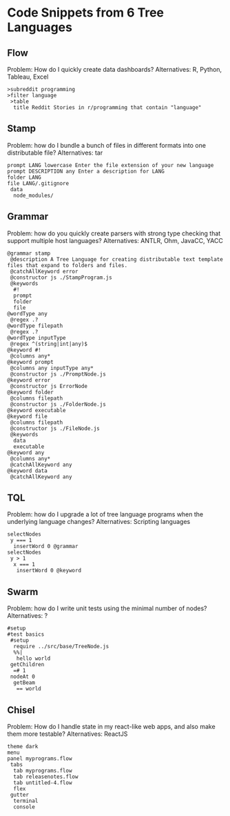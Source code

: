 # Code Snippets from 6 Tree Languages

## Flow

Problem: How do I quickly create data dashboards?
Alternatives: R, Python, Tableau, Excel

    >subreddit programming
    >filter language
     >table
      title Reddit Stories in r/programming that contain "language"

## Stamp

Problem: how do I bundle a bunch of files in different formats into one distributable file?
Alternatives: tar

    prompt LANG lowercase Enter the file extension of your new language
    prompt DESCRIPTION any Enter a description for LANG
    folder LANG
    file LANG/.gitignore
     data
      node_modules/

## Grammar

Problem: how do you quickly create parsers with strong type checking that support multiple host languages?
Alternatives: ANTLR, Ohm, JavaCC, YACC

    @grammar stamp
     @description A Tree Language for creating distributable text template files that expand to folders and files.
     @catchAllKeyword error
     @constructor js ./StampProgram.js
     @keywords
      #!
      prompt
      folder
      file
    @wordType any
     @regex .?
    @wordType filepath
     @regex .?
    @wordType inputType
     @regex ^(string|int|any)$
    @keyword #!
     @columns any*
    @keyword prompt
     @columns any inputType any*
     @constructor js ./PromptNode.js
    @keyword error
     @constructor js ErrorNode
    @keyword folder
     @columns filepath
     @constructor js ./FolderNode.js
    @keyword executable
    @keyword file
     @columns filepath
     @constructor js ./FileNode.js
     @keywords
      data
      executable
    @keyword any
     @columns any*
     @catchAllKeyword any
    @keyword data
     @catchAllKeyword any

## TQL

Problem: how do I upgrade a lot of tree language programs when the underlying language changes?
Alternatives: Scripting languages

    selectNodes
     y === 1
      insertWord 0 @grammar
    selectNodes
     y > 1
      x === 1
       insertWord 0 @keyword

## Swarm

Problem: how do I write unit tests using the minimal number of nodes?
Alternatives: ?

    #setup
    #test basics
     #setup
      require ../src/base/TreeNode.js
      %%|
       hello world
     getChildren
      =# 1
     nodeAt 0
      getBeam
       == world

## Chisel

Problem: How do I handle state in my react-like web apps, and also make them more testable?
Alternatives: ReactJS

    theme dark
    menu
    panel myprograms.flow
     tabs
      tab myprograms.flow
      tab releasenotes.flow
      tab untitled-4.flow
      flex
     gutter
      terminal
      console
